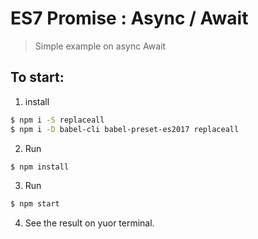 # ES7 Promise : Async / Await 

> Simple example on async Await

## To start:  
1. install  
```sh
$ npm i -S replaceall 
$ npm i -D babel-cli babel-preset-es2017 replaceall 
``` 

2. Run  
```sh
$ npm install
``` 

3. Run  
```sh
$ npm start
``` 

4. See the result on yuor terminal.  


